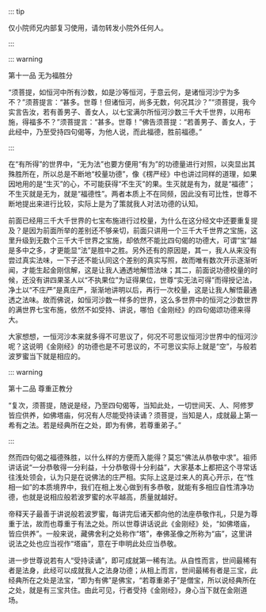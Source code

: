 ::: tip

仅小院师兄内部复习使用，请勿转发小院外任何人。

:::

::: warning

第十一品 无为福胜分

​         “须菩提，如恒河中所有沙数，如是沙等恒河，于意云何，是诸恒河沙宁为多不？”须菩提言：“甚多。世尊！但诸恒河，尚多无数，何况其沙？”“须菩提，我今实言告汝，若有善男子、善女人，以七宝满尔所恒河沙数三千大千世界，以用布施，得福多不？”须菩提言：“甚多。世尊！”佛告须菩提：“若善男子、善女人，于此经中，乃至受持四句偈等，为他人说，而此福德，胜前福德。”

:::

​          在“有所得”的世界中，“无为法”也要方便用“有为”的功德量进行对照，以突显出其殊胜所在，所以总是不断地“校量功德”，像《楞严经》中也讲过同样的道理，如果因地用的是“生灭”的心，不可能获得“不生灭”的果。生灭就是有为，就是“福德”；不生灭就是无为，就是“福德性”。两者本质上不在同频，因此没有可比性，世尊不断地提出来进行比较，实际上是为了策就我人对法功德的认知。

​         前面已经用三千大千世界的七宝布施进行过校量，为什么在这分经文中还要重复提及？是因为前面所举的差别还不够亲切，前面只讲用一个三千大千世界之宝施，这里升级到无数个三千大千世界之宝施，却依然不能比四句偈的功德大，可谓“宝”越是多中之多，才更能显“法”是胜中之胜。另外还有的原因是，其一，我人从来没有尝过真实法味，一下子还不能认同这个差别的真实写照，故而唯有数次开示逐渐听闻，才能生起金刚信解，这是让我人通透地解悟法味；其二，前面说功德校量的时候，还没有讲四果圣人以“不执果位”为证得果位，世尊“实无法可得”而得授记法，净土以“不庄严”是真庄严，渐渐地讲明以后，再行一次校量，这是让我人解悟最通透之法味。故而佛说，如恒河沙数一样多的世界，这么多世界中的恒河之沙数世界的满世界七宝布施，依然不如受持、讲说，哪怕《金刚经》的四句偈颂功德来得大。

​         大家想想，一恒河沙本来就多得不可思议了，何况不可思议恒河沙世界中的恒河沙呢？这说明《金刚经》的功德也是不可思议的，不可思议实际上就是“空”，与般若波罗蜜当下就是相应的。

::: warning

 第十二品 尊重正教分

​         “复次，须菩提，随说是经，乃至四句偈等，当知此处，一切世间天、人、阿修罗皆应供养，如佛塔庙，何况有人尽能受持读诵？须菩提，当知是人，成就最上第一希有之法。若是经典所在之处，即为有佛，若尊重弟子。”

:::

​          然而四句偈之福德殊胜，以什么样的方便而入能得？莫忘“佛法从恭敬中求”。祖师讲话说“一分恭敬得一分利益，十分恭敬得十分利益”，大家基本上都把这个寻常话往浅处领会，认为只是在说佛法的庄严相。实际上这是过来人的真心开示，在“性相一如”的本质境界中，我们在相上发心做到有多恭敬，就能有多相应自性清净功德，也就是说相应般若波罗蜜的水平越高，质量就越好。

​         帝释天子最善于讲说般若波罗蜜，每讲完后诸天都向他的法座恭敬作礼，只是为尊重于法，故而也尊重于有法之处。所以世尊讲话说此《金刚经》处，“如佛塔庙，皆应供养”。一般来说，藏佛舍利之处称作“塔”，奉佛圣像之所称为“庙”，这里讲说法之处也应当视作“塔庙”，意在于申明此处应当恭敬。

​         进一步世尊说若有人“受持读诵”，即可成就第一稀有法。从自性而言，世间最稀有者是法身，此经可以成就我人之法身功德；从相上而言，世间最稀有者是三宝，此经典所在之处是法宝，“即为有佛”是佛宝，“若尊重弟子”是僧宝，所以说经典所在之处，就是有三宝共住。由此可见，行者受持《金刚经》，身心当下就在金刚道场。